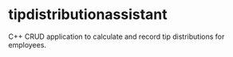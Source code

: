 # tipdistributionassistant
C++ CRUD application to calculate and record tip distributions for employees.
